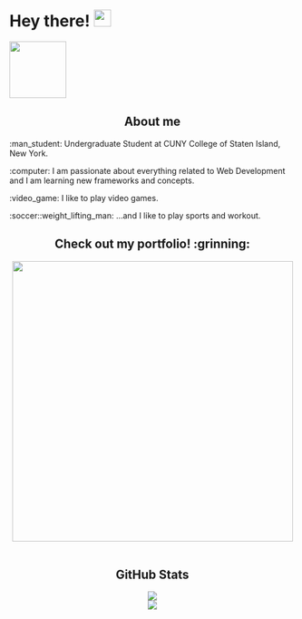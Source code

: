 # Hey there! <img src="https://raw.githubusercontent.com/MartinHeinz/MartinHeinz/master/wave.gif" width="30"/>
<a href="https://www.linkedin.com/in/bolaghaly/" target="_blank"> <img src="https://img.shields.io/badge/-BolaGhaly-blue?style=flat-square&logo=Linkedin&logoColor=white&link=https://www.linkedin.com/in/bolaghaly63/" width="100"/> </a>
  
<div>
<h2 align="center">About me</h2>
  <p>:man_student: Undergraduate Student at CUNY College of Staten Island, New York.</p>
  <p>:computer: I am passionate about everything related to Web Development and I am learning new frameworks and concepts.</p>
  <p>:video_game: I like to play video games.</p>
  <p>:soccer::weight_lifting_man: ...and I like to play sports and workout.</p>
</div>

<div align="center">
      <h2>Check out my portfolio! :grinning:</h2>
    <a href="https://bolaghaly.netlify.app/"> <img src="https://user-images.githubusercontent.com/59656591/156482053-fc8be59a-981c-4df9-a43a-d8eaa057cc8e.gif"  width="495" /></a>
</div>
<br/>
<div align="center">
  <h2>GitHub Stats</h2>
  <img align="center" src="https://github-readme-stats.vercel.app/api?username=BolaGhaly&show_icons=true&theme=github_dark&hide_border=true" />
  <br/>
  <img align="center" src="https://github-readme-stats.vercel.app/api/top-langs/?username=BolaGhaly&layout=compact&theme=github_dark&hide_border=true&card_width=445&langs_count=10&exclude_repo=CSC332-Operating-System-Project" />
</div>
